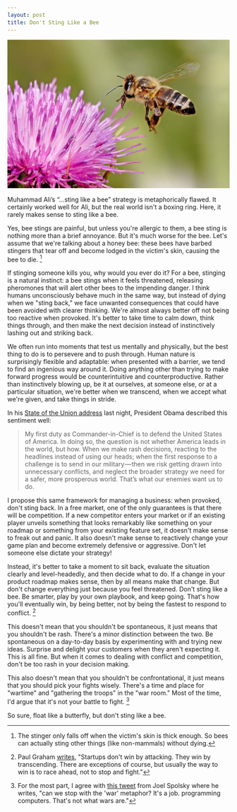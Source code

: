 ```yaml
---
layout: post
title: Don't Sting Like a Bee
---
```


![A honey bee landing on a flower](/images/bee.jpg)

Muhammad Ali’s “...sting like a bee” strategy is metaphorically flawed. It certainly worked well for Ali, but the real world isn't a boxing ring. Here, it rarely makes sense to sting like a bee.

Yes, bee stings are painful, but unless you're allergic to them, a bee sting is nothing more than a brief annoyance. But it's much worse for the bee. Let's assume that we're talking about a honey bee: these bees have barbed stingers that tear off and become lodged in the victim's skin, causing the bee to die. [^1]

If stinging someone kills you, why would you ever do it? For a bee, stinging is a natural instinct: a bee stings when it feels threatened, releasing pheromones that will alert other bees to the impending danger. I think humans unconsciously behave much in the same way, but instead of dying when we "sting back," we face unwanted consequences that could have been avoided with clearer thinking. We're almost always better off not being too reactive when provoked. It's better to take time to calm down, think things through, and then make the next decision instead of instinctively lashing out and striking back.

We often run into moments that test us mentally and physically, but the best thing to do is to persevere and to push through. Human nature is surprisingly flexible and adaptable: when presented with a barrier, we tend to find an ingenious way around it. Doing anything other than trying to make forward progress would be counterintuitive and counterproductive. Rather than instinctively blowing up, be it at ourselves, at someone else, or at a particular situation, we're better when we transcend, when we accept what we're given, and take things in stride.

In his [State of the Union address](https://medium.com/@WhiteHouse/president-obamas-state-of-the-union-address-remarks-as-prepared-for-delivery-55f9825449b2) last night, President Obama described this sentiment well:

> My first duty as Commander-in-Chief is to defend the United States of America. In doing so, the question is not whether America leads in the world, but how. When we make rash decisions, reacting to the headlines instead of using our heads; when the first response to a challenge is to send in our military — then we risk getting drawn into unnecessary conflicts, and neglect the broader strategy we need for a safer, more prosperous world. That’s what our enemies want us to do.

I propose this same framework for managing a business: when provoked, don't sting back. In a free market, one of the only guarantees is that there will be competition. If a new competitor enters your market or if an existing player unveils something that looks remarkably like something on your roadmap or something from your existing feature set, it doesn't make sense to freak out and panic. It also doesn't make sense to reactively change your game plan and become extremely defensive or aggressive. Don't let someone else dictate your strategy!

Instead, it's better to take a moment to sit back, evaluate the situation clearly and level-headedly, and then decide what to do. If a change in your product roadmap makes sense, then by all means make that change. But don't change everything just because you feel threatened. Don't sting like a bee. Be smarter, play by your own playbook, and keep going. That's how you'll eventually win, by being better, not by being the fastest to respond to conflict. [^2]

This doesn't mean that you shouldn't be spontaneous, it just means that you shouldn't be rash. There's a minor distinction between the two. Be spontaneous on a day-to-day basis by experimenting with and trying new ideas. Surprise and delight your customers when they aren't expecting it. This is all fine. But when it comes to dealing with conflict and competition, don't be too rash in your decision making.

This also doesn't mean that you shouldn't be confrontational, it just means that you should pick your fights wisely. There's a time and place for "wartime" and "gathering the troops" in the "war room." Most of the time, I'd argue that it's not your battle to fight. [^3]

So sure, float like a butterfly, but don't sting like a bee.

[^1]: The stinger only falls off when the victim's skin is thick enough. So bees can actually sting other things (like non-mammals) without dying.

[^2]: Paul Graham [writes](http://paulgraham.com/mean.html), "Startups don't win by attacking. They win by transcending. There are exceptions of course, but usually the way to win is to race ahead, not to stop and fight."

[^3]: For the most part, I agree with [this tweet](https://twitter.com/spolsky/status/553342475528835072) from Joel Spolsky where he writes, "can we stop with the 'war' metaphor? It's a job. programming computers. That's not what wars are."
